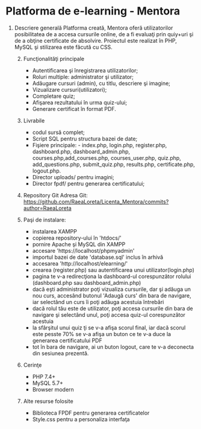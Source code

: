 # Platforma de e-learning - Mentora
1. Descriere generală
   Platforma creată, Mentora oferă utilizatorilor posibilitatea de a accesa cursurile online, de a fi evaluaţi prin quiy+uri şi de a obţine certificate de absolvire. Proiectul este realizat în PHP, MySQL şi stilizarea este făcută cu CSS.

   2. Funcţionalităţi principale
      - Autentificarea şi înregistrarea utilizatorilor;
      - Roluri multiple: administrator şi utilizator;
      - Adăugare cursuri (admin), cu titlu, descriere şi imagine;
      - Vizualizare cursuri(utilizatori);
      - Completare quiz;
      - Afişarea rezultatului în urma quiz-ului;
      - Generare certificat în format PDF.

    3. Livrabile
       - codul sursă complet;
       - Script SQL pentru structura bazei de date;
       - Fişiere principale:
               - index.php, login.php, register.php, dashboard.php, dashboard_admin.php, courses.php,add_courses.php, courses_user.php, quiz.php, add_questions.php, submit_quiz.php, results.php, certificate.php, logout.php.
       - Director uploads/ pentru imagini;
       - Director fpdf/ pentru generarea certificatului;

    4. Repository Git
       Adresa Git: https://github.com/RaeaLoreta/Licenta_Mentora/commits?author=RaeaLoreta

   5. Paşi de instalare:
       - instalarea XAMPP
       - copierea repository-ului în 'htdocs/'
       - pornire Apache şi MySQL din XAMPP
       - accesare 'https://localhost/phpmyadmin'
       - importul bazei de date 'database.sql' inclus în arhivă
       - accesarea 'http://localhost/elearning/'
       - crearea (register.php) sau autentificarea unui utilizator(login.php)
       - pagina te v-a redirecţiona la dashboard-ul corespunzător rolului (dashboard.php sau dashboard_admin.php)
       - dacă eşti administrator poţi vizualiza cursurile, dar şi adăuga un nou curs, accesând butonul 'Adaugă curs' din bara de navigare, iar selectând un curs îi poţi adăuga acestuia întrebări
       - dacă rolul tău este de utilizator, poţi accesa cursurile din bara de navigare şi selectând unul, poţi accesa quiz-ul corespunzător acestuia
       - la sfârşitul unui quiz ţi se v-a afişa scorul final, iar dacă scorul este pesste 70% se v-a afişa un buton ce te v-a duce la generarea certificatului PDF
       - tot în bara de navigare, ai un buton logout, care te v-a deconecta din sesiunea prezentă.
     
    6. Cerinţe
       - PHP 7.4+
       - MySQL 5.7+
       - Browser modern

    7. Alte resurse folosite
       - Biblioteca FPDF pentru generarea certificatelor
       - Style.css pentru a personaliza interfaţa

    
